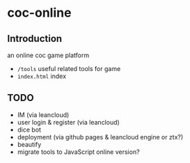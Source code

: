 # coc-online

## Introduction
an online coc game platform

- `/tools` useful related tools for game
- `index.html` index

## TODO
- IM (via leancloud)
- user login & register (via leancloud)
- dice bot
- deployment (via github pages & leancloud engine or ztx?)
- beautify
- migrate tools to JavaScript online version?